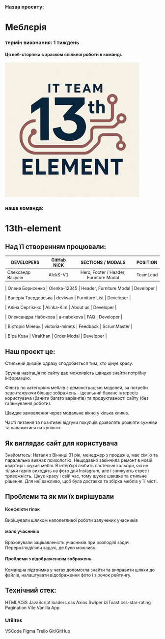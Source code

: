### Назва проєкту:
# Меблєрія

### термін виконання: 1 тиждень

#### Ця веб-сторінка є зразком спільної роботи в команді.
![alt text](image.png)
### наша команда: 
# 13th-element

## Над її створенням процювали:

| DEVELOPERS | GitHab NICK | SECTIONS / MODALS | POSITION |
|------------|:------------:|:-----------------:|:--------|
| Олександр Вакулін | AlekS-V1 | Hero, Footer / Header, Furniture Modal | TeamLead |

| Олена Борисенко | Olenka-12345 | Header, Furniture Modal | Developer |

| Валерія Твердовська | deviwax | Furniture List | Developer |

| Аліна Сергієнко | Alinka-Kim | About us | Developer |

| Олександра Набокова | a-nabokova | FAQ | Developer |

| Вікторія Мінець | victoria-minets | Feedback | ScrumMaster |

| Віра Кхан | ViraKhan | Order Modal | Developer |

## Наш проєкт це:

Стильний дизайн одразу сподобається тим, хто цінує красу.

Зручна навігація по сайту дає можливість швидко знайти потрібну інформацію.

Фільтр по категоріям меблів з демонстрацією моделей, за потреби завантажуючи більше зображень - ідеальний баланс інтересів користувача (бачити багато варіантів) та продуктивності сайту (без гальмування роботи).

Швидке замовлення через модальне вікно у кілька кликів.

Часті питання та позитивні відгуки покупців дозволять розвіяти сумніви та наважитися на купівлю.

## Як виглядає сайт для користувача

Знайомтесь: 
Наталя з Вінниці
31 рік, менеджер з продажів, має сім’ю та паралельно вивчає психологію.
Нещодавно закінчила ремонт в новій квартирі і шукає меблі.
В інтер’єрі любить пастельні кольори, які не тільки гарно виходять на фото для Instagram, але і знижують стрес і тривожність.
Цінує красу і свій час, тому шукає швидке та стильне рішення.
Для неї важливо, щоб була доставка та збірка меблів у її місті.

## Проблеми та як ми їх вирішували

#### Конфлікти гілок
Вирішували шляхом наполегливої роботи залучених учасників

#### мало учасників 
Враховували зацікавленість учасників  при розподілі задач. Перерозподіляли задачі, де було можливо.

#### Проблеми з відображенням зображень
Командна підтримка у чатах допомогла знайти та виправити шляхи до файлів, налаштувати відображення фото і зірочок рейтингу.

## Технічний стек:

HTML/CSS
JavaScript
loaders.css
Axios
Swiper
iziToast
css-star-rating
Pagination
Vite
Vanilla App

### Utilites

VSCode
Figma
Trello
Git/GitHub

